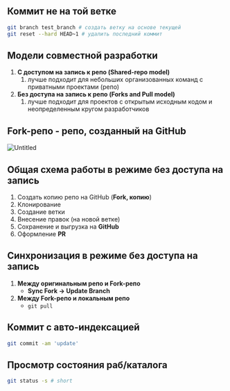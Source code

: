 ## Коммит не на той ветке

```bash
git branch test_branch # создать ветку на основе текущей
git reset --hard HEAD~1 # удалить последний коммит
```

## Модели совместной разработки

1. **С доступом на запись к репо (Shared-repo model)**
    1. лучше подходит для небольших организованных команд с приватными проектами (репо)
2. **Без доступа на запись к репо (Forks and Pull model)**
    1. лучше подходит для проектов с открытым исходным кодом и неопределенным кругом разработчиков

## Fork-репо - репо, созданный на GitHub

![Untitled](https://prod-files-secure.s3.us-west-2.amazonaws.com/95d3eea4-bdd9-4866-805a-55b03d066b78/54c94b6b-7af6-4a0b-b88f-4bb4c06d174f/Untitled.png)

## Общая схема работы в режиме без доступа на запись

1. Создать копию репо на GitHub (**Fork, копию**)
2. Клонирование
3. Создание ветки
4. Внесение правок (на новой ветке)
5. Сохранение и выгрузка на **GitHub**
6. Оформление **PR**

## Синхронизация в режиме без доступа на запись

1. **Между оригинальным репо и Fork-репо**
    - **Sync Fork → Update Branch**
2. **Между Fork-репо и локальным репо**
    - `git pull`

## Коммит с авто-индексацией

```bash
git commit -am 'update'
```

## Просмотр состояния раб/каталога

```bash
git status -s # short
```